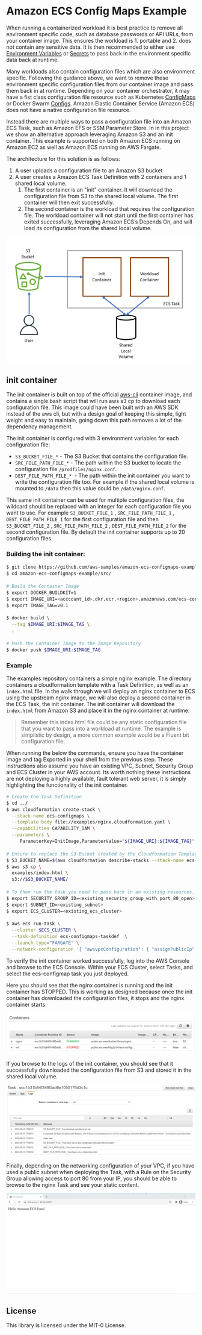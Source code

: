 # Amazon ECS Config Maps Example

When running a containerized workload it is best practice to remove all
environment specific code, such as database passwords or API URLs, from your
container image. This ensures the workload is 1. portable and 2. does not
contain any sensitive data. It is then recommended to either use [Environment
Variables](https://docs.aws.amazon.com/AmazonECS/latest/developerguide/taskdef-envfiles.html)
or
[Secrets](https://docs.aws.amazon.com/AmazonECS/latest/developerguide/specifying-sensitive-data.html)
to pass back in the environment specific data back at runtime.

Many workloads also contain configuration files which are also environment
specific. Following the guidance above, we want to remove these environment
specific configuration files from our container image and pass them back in at
runtime. Depending on your container orchestrator, it may have a fist class
configuration file resource such as Kubernetes
[ConfigMaps](https://kubernetes.io/docs/concepts/configuration/configmap/) or
Docker Swarm [Configs](https://docs.docker.com/engine/swarm/configs/). Amazon
Elastic Container Service (Amazon ECS) does not have a native configuration file
resource.

Instead there are multiple ways to pass a configuration file into an Amazon ECS
Task, such as Amazon EFS or SSM Parameter Store. In in this project we show an
alternative approach leveraging Amazon S3 and an init container. This example is
supported on both Amazon ECS running on Amazon EC2 as well as Amazon ECS running
on AWS Fargate.

The architecture for this solution is as follows:

1. A user uploads a configuration file to an Amazon S3 bucket
2. A user creates a Amazon ECS Task Definition with 2 containers and 1 shared
   local volume.
    1. The first container is an "init" container. It will download the
       configuration file from S3 to the shared local volume. The first
       container will then exit successfully.
    2. The second container is the workload that requires the configuration
       file. The workload container will not start until the first container has
       exited successfully, leveraging Amazon ECS’s Depends On, and will load
       its configuration from the shared local volume.

!["Architecture"](images/architecture.png)

## init container

The init container is built on top of the official
[aws-cli](https://hub.docker.com/r/amazon/aws-cli) container image, and contains
a single bash script that will run aws s3 cp to download each configuration
file. This image could have been built with an AWS SDK instead of the aws cli,
but with a design goal of keeping this simple, light weight and easy to
maintain, going down this path removes a lot of the dependency management.

The init container is configured with 3 environment variables for each
configuration file:

* `S3_BUCKET_FILE_*` - The S3 Bucket that contains the configuration file.
* `SRC_FILE_PATH_FILE_*` - The path within the S3 bucket to locate the
  configuration file `/prodfiles/nginx.conf`.
* `DEST_FILE_PATH_FILE_* `- The path within the init container you want to write
  the configuration file too. For example if the shared local volume is mounted
  to `/data` then this value could be `/data/nginx.conf`.

This same init container can be used for multiple configuration files, the
wildcard should be replaced with an integer for each configuration file you want
to use. For example `S3_BUCKET_FILE_1` , `SRC_FILE_PATH_FILE_1` ,
`DEST_FILE_PATH_FILE_1`  for the first configuration file and then
`S3_BUCKET_FILE_2` , `SRC_FILE_PATH_FILE_2` , `DEST_FILE_PATH_FILE_2` for the
second configuration file. By default the init container supports up to 20
configuration files.

### Building the init container:

```bash
$ git clone https://github.com/aws-samples/amazon-ecs-configmaps-example.git
$ cd amazon-ecs-configmaps-example/src/

# Build the Container Image
$ export DOCKER_BUILDKIT=1
$ export IMAGE_URI=<acccount_id>.dkr.ecr.<region>.amazonaws.com/ecs-configmap
$ export IMAGE_TAG=v0.1

$ docker build \
  --tag $IMAGE_URI:$IMAGE_TAG \
  .

# Push the Container Image to the Image Repository
$ docker push $IMAGE_URI:$IMAGE_TAG
```

### Example

The examples repository containers a simple nginx example. The directory
containers a cloudformation template with a Task Definition, as well as an
`index.html` file. In the walk through we will deploy an nginx container to ECS
using the upstream nginx image, we will also deploy a second container in the
ECS Task, the init container. The init container will download the `index.html`
from Amazon S3 and place it in the nginx container at runtime.

> Remember this index.html file could be any static configuration file that you
> want to pass into a workload at runtime. The example is simplistic by design,
> a more common example would be a Fluent bit configuration file.

When running the below the commands, ensure you have the container image and tag
Exported in your shell from the previous step. These instructions also assume
you have an existing VPC, Subnet, Security Group and ECS Cluster in your AWS
account. Its worth nothing these instructions are not deploying a highly
available, fault tolerant web server, it is simply highlighting the
functionality of the init container.

```bash
# Create the Task Definition
$ cd ../
$ aws cloudformation create-stack \
  --stack-name ecs-configmaps \
  --template-body file://examples/nginx.cloudformation.yaml \
  --capabilities CAPABILITY_IAM \
  --parameters \
     ParameterKey=InitImage,ParameterValue="${IMAGE_URI}:${IMAGE_TAG}"

# Ensure to replace the S3 Bucket created by the Cloudformation Template
$ S3_BUCKET_NAME=$(aws cloudformation describe-stacks --stack-name ecs-configmaps --query "Stacks[0].Outputs[?OutputKey=='S3Bucket'].OutputValue" --output text)
$ aws s3 cp \
  examples/index.html \
  s3://$S3_BUCKET_NAME/

# To then run the task you need to pass back in an existing resources.
$ export SECURITY_GROUP_ID=<existing_security_group_with_port_80_open>
$ export SUBNET_ID=<existing_subnet>
$ export ECS_CLUSTER=<existing_ecs_cluster>

$ aws ecs run-task \
  --cluster $ECS_CLUSTER \
  --task-definition ecs-configmaps-taskdef  \
  --launch-type="FARGATE" \
  --network-configuration '{ "awsvpcConfiguration": { "assignPublicIp":"ENABLED", "securityGroups": ["'$SECURITY_GROUP_ID'"], "subnets": ["'$SUBNET_ID'"]}}'
```

To verify the init container worked successfully, log into the AWS Console and
browse to the ECS Console. Within your ECS Cluster, select Tasks, and select the
ecs-configmap task you just deployed.

Here you should see that the nginx container is running and the init container
has STOPPED. This is working as designed because once the init container has
downloaded the configuration files, it stops and the nginx container starts.

!["Architecture"](images/containers.png)

If you browse to the logs of the init container, you should see that it
successfully downloaded the configuration file from S3 and stored it in the
shared local volume.

!["Architecture"](images/logs.png)

Finally, depending on the networking configuration of your VPC, if you have used
a public subnet when deploying the Task, with a Rule on the Security Group
allowing access to port 80 from your IP, you should be able to browse to the
nginx Task and see your static content.

!["Architecture"](images/homepage.png)


## License

This library is licensed under the MIT-0 License.
